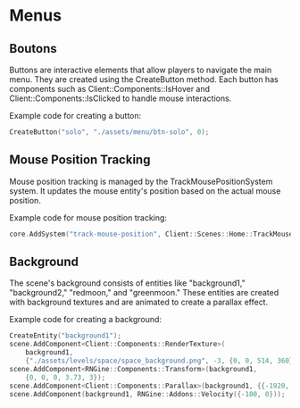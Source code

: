 # Menus

## Boutons
Buttons are interactive elements that allow players to navigate the main menu. They are created using the CreateButton method. Each button has components such as Client::Components::IsHover and Client::Components::IsClicked to handle mouse interactions.

Example code for creating a button:
```cpp
CreateButton("solo", "./assets/menu/btn-solo", 0);
```

## Mouse Position Tracking
Mouse position tracking is managed by the TrackMousePositionSystem system. It updates the mouse entity's position based on the actual mouse position.

Example code for mouse position tracking:

```cpp
core.AddSystem("track-mouse-position", Client::Scenes::Home::TrackMousePositionSystem);
```

## Background
The scene's background consists of entities like "background1," "background2," "redmoon," and "greenmoon." These entities are created with background textures and are animated to create a parallax effect.

Example code for creating a background:

```cpp
CreateEntity("background1");
scene.AddComponent<Client::Components::RenderTexture>(
    background1,
    {"./assets/levels/space/space_background.png", -3, {0, 0, 514, 360}});
scene.AddComponent<RNGine::Components::Transform>(background1,
    {0, 0, 0, 3.73, 3});
scene.AddComponent<Client::Components::Parallax>(background1, {{-1920, 1920}});
scene.AddComponent(background1, RNGine::Addons::Velocity({-100, 0}));
```
